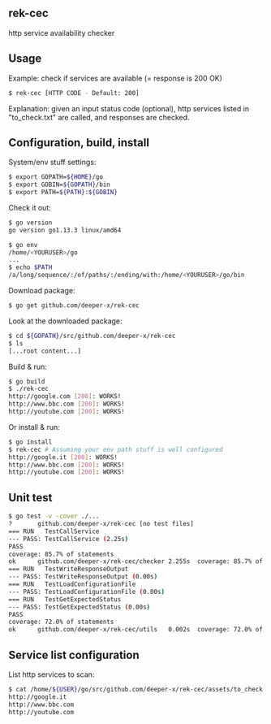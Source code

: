 ## rek-cec 
http service availability checker

## Usage ##
Example: check if services are available (= response is 200 OK)
```bash
$ rek-cec [HTTP CODE - Default: 200]
```
Explanation: given an input status code (optional), http services listed in "to_check.txt" are called, and responses are checked.

## Configuration, build, install ##

System/env stuff settings:
```bash
$ export GOPATH=${HOME}/go
$ export GOBIN=${GOPATH}/bin
$ export PATH=${PATH}:${GOBIN}
```

Check it out:
```bash
$ go version
go version go1.13.3 linux/amd64

$ go env 
/home/<YOURUSER>/go
...
$ echo $PATH
/a/long/sequence/:/of/paths/:/ending/with:/home/<YOURUSER>/go/bin
```

Download package:
```bash
$ go get github.com/deeper-x/rek-cec
```

Look at the downloaded package:
```bash
$ cd ${GOPATH}/src/github.com/deeper-x/rek-cec
$ ls
[...root content...]
```

Build & run:
```bash
$ go build 
$ ./rek-cec 
http://google.com [200]: WORKS!
http://www.bbc.com [200]: WORKS!
http://youtube.com [200]: WORKS!
```

Or install & run:
```bash
$ go install 
$ rek-cec # Assuming your env path stuff is well configured
http://google.it [200]: WORKS!
http://www.bbc.com [200]: WORKS!
http://youtube.com [200]: WORKS!
```

## Unit test ##
```bash
$ go test -v -cover ./...
?   	github.com/deeper-x/rek-cec	[no test files]
=== RUN   TestCallService
--- PASS: TestCallService (2.25s)
PASS
coverage: 85.7% of statements
ok  	github.com/deeper-x/rek-cec/checker	2.255s	coverage: 85.7% of statements
=== RUN   TestWriteResponseOutput
--- PASS: TestWriteResponseOutput (0.00s)
=== RUN   TestLoadConfigurationFile
--- PASS: TestLoadConfigurationFile (0.00s)
=== RUN   TestGetExpectedStatus
--- PASS: TestGetExpectedStatus (0.00s)
PASS
coverage: 72.0% of statements
ok  	github.com/deeper-x/rek-cec/utils	0.002s	coverage: 72.0% of statements
```


## Service list configuration ##
List http services to scan:

```bash
$ cat /home/${USER}/go/src/github.com/deeper-x/rek-cec/assets/to_check.txt
http://google.it
http://www.bbc.com
http://youtube.com
```
